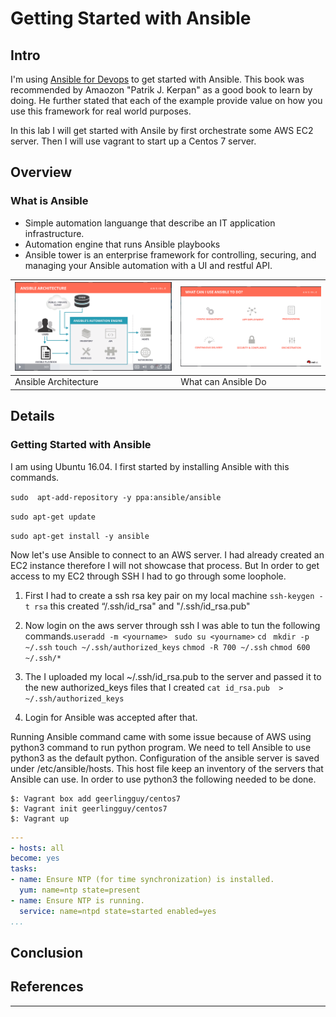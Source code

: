 # Getting Started with Ansible
## Intro
I'm using [Ansible for Devops][ab140a78]  to get started with Ansible. This book was recommended by Amaozon "Patrik J. Kerpan" as a good book to learn by doing. He further stated that each of the example provide value on how you use this framework for real world purposes.

In this lab I will get started with Ansile by first orchestrate some AWS EC2 server. Then I will use vagrant to start up a Centos 7 server.
## Overview
### What is Ansible
- Simple automation languange that describe an IT application infrastructure.
- Automation engine that runs Ansible playbooks
- Ansible tower is an enterprise framework for controlling, securing, and managing your Ansible automation with a UI and restful API.

![](images/2018/03/Lab1_ansible_arch.png) | ![](images/2018/03/Lab1_ansible_can_do.png)
-------------------------|-------------------------
Ansible Architecture | What can Ansible Do  
## Details
### Getting Started with Ansible
I am using Ubuntu 16.04. I first started by installing Ansible with this commands.

`sudo  apt-add-repository -y ppa:ansible/ansible`

`sudo apt-get update`

`sudo apt-get install -y ansible `

Now let's use Ansible to connect to an AWS server. I had already created an EC2 instance therefore I will not showcase that process. But In order to get access to my EC2 through SSH I had to go through some loophole.

1. First I had to create a ssh rsa key pair on my local machine `ssh-keygen -t rsa` this created “/.ssh/id_rsa" and "/.ssh/id_rsa.pub"

2. Now login on the aws server through ssh I was able to tun the following commands.`useradd -m <yourname> ` `sudo su <yourname>` `cd ` `mkdir -p ~/.ssh` `touch ~/.ssh/authorized_keys` `chmod -R 700 ~/.ssh` `chmod 600 ~/.ssh/*`
3. The I uploaded my local ~/.ssh/id_rsa.pub to the server and passed it to the new authorized_keys files that I created `cat id_rsa.pub  > ~/.ssh/authorized_keys`
4. Login for Ansible was accepted after that.

Running Ansible command came with some issue because of AWS using python3 command to run python program. We need to tell Ansible to use python3 as the default python. Configuration of the ansible server is saved under /etc/ansible/hosts. This host file keep an inventory of the servers that Ansible can use. In order to use python3 the following needed to be done.

```shell
$: Vagrant box add geerlingguy/centos7
$: Vagrant init geerlingguy/centos7
$: Vagrant up
```

```yaml
---
- hosts: all
become: yes
tasks:
- name: Ensure NTP (for time synchronization) is installed.
  yum: name=ntp state=present
- name: Ensure NTP is running.
  service: name=ntpd state=started enabled=yes 		
...
```


## Conclusion

## References

---

  [ab140a78]: https://www.amazon.com/Ansible-DevOps-Server-configuration-management/dp/098639341X/ref=sr_1_1?ie=UTF8&qid=1521573918&sr=8-1&keywords=ansible+for+devops "Ansible for DevOps"
